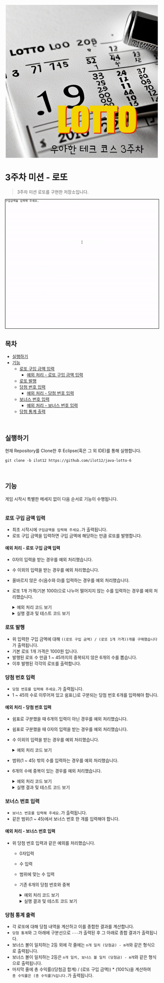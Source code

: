<p align="center">
    <img src="../imgs/LottoText.png" alt="대문이미지" width="500px">
</p>

# 3주차 미션 - 로또
> 3주차 미션 로또를 구현한 저장소입니다.

<div style="text-align:center;">
    <img src="../imgs/Application.gif" alt="기능실행이미지" width="800px" style="border: 1px solid #000;">
</div>

## 목차
 - [실행하기](#실행하기)
 - [기능](#기능)
	- [로또 구입 금액 입력](#로또-구입-금액-입력)
		- [예외 처리 - 로또 구입 금액 입력](#예외-처리---로또-구입-금액-입력)
	- [로또 발행](#로또-발행)
	- [당첨 번호 입력](#당첨-번호-입력)
		- [예외 처리 - 당첨 번호 입력](#예외-처리---당첨-번호-입력)
	- [보너스 번호 입력](#보너스-번호-입력)
		- [예외 처리 - 보너스 번호 입력](#예외-처리---보너스-번호-입력)
	- [당첨 통계 출력](#당첨-통계-출력)

<br>

## 실행하기
현재 Repository를 Clone한 후 Eclipse(혹은 그 외 IDE)를 통해 실행합니다.
```git
git clone -b ilot12 https://github.com/ilot12/java-lotto-6
```
<br>

## 기능
게임 시작시 특별한 메세지 없이 다음 순서로 기능이 수행됩니다.
<br>
<br>

### 로또 구입 금액 입력
- 최초 시작시에 `구입금액을 입력해 주세요.`가 출력됩니다.
- 로또 구입 금액을 입력하면 구입 금액에 해당하는 만큼 로또를 발행합니다.

#### 예외 처리 - 로또 구입 금액 입력

- 0자의 입력을 받는 경우를 예외 처리했습니다.
- 수 이외의 입력을 받는 경우를 예외 처리했습니다.
- 올바르지 않은 수(음수와 0)를 입력하는 경우를 예외 처리했습니다.
- 로또 1개 가격(기본 1000)으로 나누어 떨어지지 않는 수를 입력하는 경우를 예외 처리했습니다.

	<details>
	<summary>예외 처리 코드 보기</summary>
		<img src="../imgs/code_1_budget_input.png" alt="로또구입금액예외코드" width="800px">
	</details>
	<details>
	<summary>실행 결과 및 테스트 코드 보기</summary>
		<img src="../imgs/run_1_budget_input.gif" alt="로또구입금액예외결과" width="800px">
		<img src="../imgs/test_1_budget_input.png" alt="로또구입금액예외테스트" width="800px">
	</details>

### 로또 발행
- 위 입력한 구입 금액에 대해 `((로또 구입 금액) / (로또 1개 가격))개를 구매했습니다`가 출력됩니다.
- 기본 로또 1개 가격은 1000원 입니다.
- 발행된 로또 수 만큼 1 ~ 45까지의 중복되지 않은 6개의 수를 뽑습니다.
- 이후 발행된 각각의 로또를 출력합니다.

### 당첨 번호 입력
- `당첨 번호를 입력해 주세요.`가 출력됩니다.
- 1 ~ 45의 수로 이루어져 있고 쉼표(,)로 구분되는 당첨 번호 6개를 입력해야 합니다.

#### 예외 처리 - 당첨 번호 입력

- 쉼표로 구분했을 때 6개의 입력이 아닌 경우를 예외 처리했습니다.
- 쉼표로 구분했을 때 0자의 입력을 받는 경우를 예외 처리했습니다.
- 수 이외의 입력을 받는 경우를 예외 처리했습니다.
	<details>
	<summary>예외 처리 코드 보기</summary>
		<img src="../imgs/code_2_winning_number_input(1).png" alt="당첨번호입력예외코드1" width="800px">
	</details>

- 범위(1 ~ 45) 밖의 수를 입력하는 경우를 예외 처리했습니다.
- 6개의 수에 중복이 있는 경우를 예외 처리했습니다.
	<details>
	<summary>예외 처리 코드 보기</summary>
		<img src="../imgs/code_2_winning_number_input(2).png" alt="당첨번호입력예외코드2" width="800px">
	</details>
	
	<details>
	<summary>실행 결과 및 테스트 코드 보기</summary>
		<img src="../imgs/run_2_winning_number_input.gif" alt="당첨번호입력예외결과" width="800px">
		<img src="../imgs/test_2_winning_number_input.png" alt="당첨번호입력예외테스트" width="800px">
	</details>
	
### 보너스 번호 입력
- `보너스 번호를 입력해 주세요.`가 출력됩니다.
- 같은 범위(1 ~ 45)에서 보너스 번호 한 개를 입력해야 합니다.
	
#### 예외 처리 - 보너스 번호 입력
- 위 당첨 번호 입력과 같은 예외를 처리했습니다.
	- 0자입력
	- 수 입력
	- 범위에 맞는 수 입력
	- 기존 6개의 당첨 번호와 중복
	
	
		<details>
		<summary>예외 처리 코드 보기</summary>
			<img src="../imgs/code_3_bonus_number_input.png" alt="보너스번호입력예외코드" width="800px">
		</details>
		
		<details>
		<summary>실행 결과 및 테스트 코드 보기</summary>
			<img src="../imgs/run_3_bonus_number_input.gif" alt="보너스번호입력예외결과" width="800px">
			<img src="../imgs/test_3_bonus_number_input.png" alt="보너스번호입력예외테스트" width="800px">
		</details>

### 당첨 통계 출력
- 각 로또에 대해 당첨 내역을 계산하고 이를 종합한 결과를 계산합니다.
- `당첨 통계`와 그 아래에 구분선으로 `---`가 출력된 후 그 아래로 종합 결과가 출력됩니다.
- 보너스 볼이 일치하는 2등 외에 각 줄에는 `n개 일치 (당첨금) - m개`와 같은 형식으로 출력됩니다.
- 보너스 볼이 일치하는 2등은 `n개 일치, 보너스 볼 일치 (당첨금) - m개`와 같은 형식으로 출력됩니다.
- 마지막 줄에 총 수익률((당첨금 합계) / (로또 구입 금액)) \* (100%)을 계산하여
<br> `총 수익률은 (총 수익률)%입니다.`가 출력됩니다.